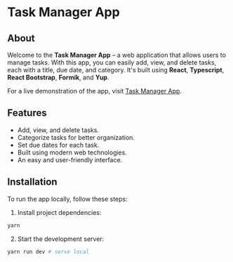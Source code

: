 # Task Manager App

## About

Welcome to the **Task Manager App** – a web application that allows users to manage tasks. With this app, you can easily add, view, and delete tasks, each with a title, due date, and category. It's built using **React**, **Typescript**, **React Bootstrap**, **Formik**, and **Yup**.

For a live demonstration of the app, visit [Task Manager App](https://jl991124-task-manager.netlify.app).

## Features

- Add, view, and delete tasks.
- Categorize tasks for better organization.
- Set due dates for each task.
- Built using modern web technologies.
- An easy and user-friendly interface.

## Installation

To run the app locally, follow these steps:

1. Install project dependencies:
```bash
yarn 
```

2. Start the development server:
```bash
yarn run dev # serve local
```
